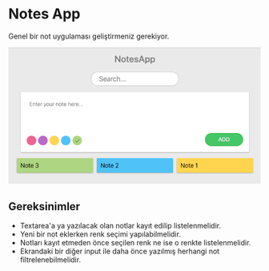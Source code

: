 # Notes App

Genel bir not uygulaması geliştirmeniz gerekiyor.

![Image](./public/notes-app.png)

## Gereksinimler

- Textarea'a ya yazılacak olan notlar kayıt edilip listelenmelidir.
- Yeni bir not eklerken renk seçimi yapılabilmelidir.
- Notları kayıt etmeden önce seçilen renk ne ise o renkte listelenmelidir.
- Ekrandaki bir diğer input ile daha önce yazılmış herhangi not filtrelenebilmelidir.
